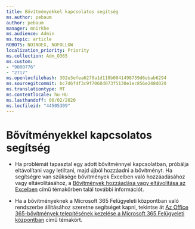 ```yaml
---
title: Bővítményekkel kapcsolatos segítség
ms.author: pebaum
author: pebaum
manager: mnirkhe
ms.audience: Admin
ms.topic: article
ROBOTS: NOINDEX, NOFOLLOW
localization_priority: Priority
ms.collection: Adm_O365
ms.custom:
- "9000776"
- "2717"
ms.openlocfilehash: 302e3efea6270a1d110b0041498759d6ebab6294
ms.sourcegitcommit: bc7d6f4f3c9f7060d073f5130e1ec856e248d020
ms.translationtype: MT
ms.contentlocale: hu-HU
ms.lasthandoff: 06/02/2020
ms.locfileid: "44505309"
---
```

# <a name="add-in-help"></a>Bővítményekkel kapcsolatos segítség

- Ha problémát tapasztal egy adott bővítménnyel kapcsolatban, próbálja eltávolítani vagy letiltani, majd újból hozzáadni a bővítményt. Ha segítségre van szüksége bővítmények Excelben való hozzáadásához vagy eltávolításához, a [Bővítmények hozzáadása vagy eltávolítása az Excelben](https://support.office.com/client/0af570c4-5cf3-4fa9-9b88-403625a0b460) című témakörben talál további információt.

- Ha a bővítményeknek a Microsoft 365 Felügyeleti központban való rendszerbe állításához szeretne segítséget kapni, tekintse át [Az Office 365-bővítmények telepítésének kezelése a Microsoft 365 Felügyeleti központban](https://docs.microsoft.com/microsoft-365/admin/manage/manage-deployment-of-add-ins) című témakört.
